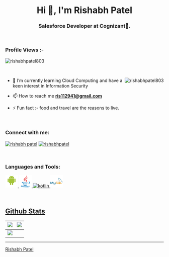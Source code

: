 <h1 align="center">Hi 👋, I'm Rishabh Patel</h1>
<h3 align="center">Salesforce Developer at Cognizant🌟.</h3>

<br>

<p align="right"> <h3>Profile Views :-</h3> <img src="https://komarev.com/ghpvc/?username=rishabhpatel803&label=Profile%20views&color=0e75b6&style=flat"
    alt="rishabhpatel803" /> 
  </p>

<br>

<p><img align="right" src="https://github.com/Adam-pw/Adam-pw/blob/main/animation_500_kxa883sd.gif" alt="rishabhpatel803" /></p>


- 🌱 I’m currently learning Cloud Computing and have a keen interest in Information Security

- 📫 How to reach me **ris112941@gmail.com**

- ⚡ Fun fact :- food and travel are the reasons to live.

<br>

<h3 align="left">Connect with me:</h3>
<p align="left">
  <a href="https://www.linkedin.com/in/rishabh-patel-9333bb1a3/" target="blank"><img align="center"
      src="https://raw.githubusercontent.com/rahuldkjain/github-profile-readme-generator/master/src/images/icons/Social/linked-in-alt.svg"
      alt="rishabh patel" height="30" width="40" /></a>
  <a href="https://www.hackerrank.com/lucious_1" target="blank"><img align="center"
      src="https://raw.githubusercontent.com/rahuldkjain/github-profile-readme-generator/master/src/images/icons/Social/hackerrank.svg"
      alt="rishabhpatel" height="30" width="40" /></a>
</p>

<br>

<h3 align="left">Languages and Tools:</h3>
<p align="left"> <a href="https://developer.android.com" target="_blank" rel="noreferrer"> <img
      src="https://raw.githubusercontent.com/devicons/devicon/master/icons/android/android-original-wordmark.svg"
      alt="android" width="40" height="40" /> </a> <a href="https://getbootstrap.com" target="_blank" rel="noreferrer">
    </a> <a href="https://www.java.com" target="_blank" rel="noreferrer"> <img
      src="https://raw.githubusercontent.com/devicons/devicon/master/icons/java/java-original.svg" alt="java" width="40"
      height="40" /> </a>
    <a href="https://kotlinlang.org" target="_blank" rel="noreferrer">
    <img src="https://www.vectorlogo.zone/logos/kotlinlang/kotlinlang-icon.svg" alt="kotlin" width="40" height="40" />
  </a> <a href="https://www.mysql.com/" target="_blank" rel="noreferrer"> <img
      src="https://raw.githubusercontent.com/devicons/devicon/master/icons/mysql/mysql-original-wordmark.svg"
      alt="mysql" width="40" height="40" /> </p>

<br>

## Github Stats

<img src="https://github-readme-stats.vercel.app/api?username=rishabhpatel803&&show_icons=true&count_private=true&theme=github_dark">|<img src="https://github-readme-streak-stats.herokuapp.com/?user=rishabhpatel803&theme=blueberry_duo"/>
|---|---|
<img src="https://github-readme-stats.vercel.app/api/top-langs/?username=rishabhpatel803&layout=compact&theme=github_dark"/>|



------------------------------------------------------------------------------------------------------------------------------------------
[Rishabh Patel](https://github.com/Rishabhpatel803)
